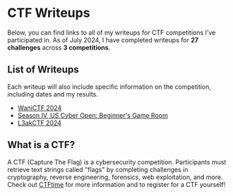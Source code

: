 # CTF Writeups

Below, you can find links to all of my writeups for CTF competitions I've participated in. As of July 2024, I have completed writeups for **27 challenges** across
**3 competitions**.

## List of Writeups

Each writeup will also include specific information on the competition, including dates and my results.

* [WaniCTF 2024](https://github.com/rstacks/WaniCTF2024-writeup)
* [Season IV, US Cyber Open: Beginner's Game Room](https://github.com/rstacks/USCyberOpenSeasonIV-BeginnersGameRoom-writeup)
* [L3akCTF 2024](https://github.com/rstacks/L3akCTF2024-writeup)

## What is a CTF?

A CTF (Capture The Flag) is a cybersecurity competition. Participants must retrieve text strings called "flags" by completing challenges in cryptography,
reverse engineering, forensics, web exploitation, and more. Check out [CTFtime](https://ctftime.org/) for more information and to register for a CTF yourself!

